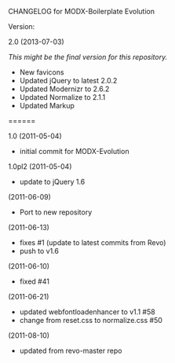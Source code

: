 CHANGELOG for MODX-Boilerplate Evolution

Version:

2.0 (2013-07-03)

_This might be the final version for this repository._

* New favicons
* Updated jQuery to latest 2.0.2
* Updated Modernizr to 2.6.2
* Updated Normalize to 2.1.1
* Updated Markup

======

1.0 (2011-05-04)

* initial commit for MODX-Evolution

1.0pl2 (2011-05-04)

* update to jQuery 1.6

(2011-06-09)

* Port to new repository

(2011-06-13)

* fixes #1 (update to latest commits from Revo)
* push to v1.6

(2011-06-10)

* fixed #41

(2011-06-21)

* updated webfontloadenhancer to v1.1 #58
* change from reset.css to normalize.css #50

(2011-08-10)

* updated from revo-master repo
